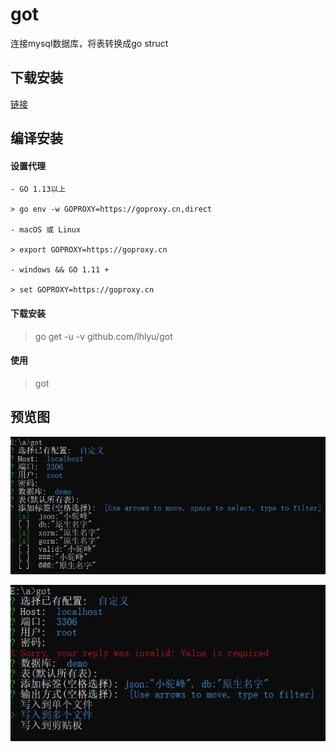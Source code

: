 # got

连接mysql数据库，将表转换成go struct

## 下载安装

[链接](https://github.com/lhlyu/got/releases)

## 编译安装

#### 设置代理

```
- GO 1.13以上

> go env -w GOPROXY=https://goproxy.cn,direct

- macOS 或 Linux

> export GOPROXY=https://goproxy.cn

- windows && GO 1.11 + 

> set GOPROXY=https://goproxy.cn
```

#### 下载安装

> go get -u -v github.com/lhlyu/got

#### 使用

> got

## 预览图

![图1](./previews/preview1.jpg)

![图2](./previews/preview2.jpg)
